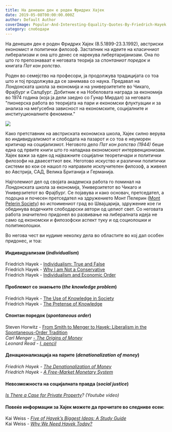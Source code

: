 ```yaml
---
title: На денешен ден е роден Фридрих Хајек
date: 2019-05-08T00:00:00.000Z
author: Default Author
coverImage: Popular-And-Interesting-Equality-Quotes-By-Friedrich-Hayek.jpg
category: слободари
---
```


На денешен ден е роден Фридрих Хајек (8.5.1899-23.3.1992), австриски економист и политички филозоф. Застапник на идеите на класичниот либерализам и она што денес се нарекува либертаријанизам. Она по што го препознаваат е неговата теорија за _спонтаниот поредок_ и книгата _Пат кон ропство_.

Роден во семејство на професори, ја продолжува традицијата со тоа што и тој продолжува да се занимава со наука. Предавал на Лондонската школа за економија и на универзитетите во Чикаго, Фрајбург и Салцбург. Добитник е на Нобеловата награда за економија во 1974 година (која ја дели заедно со Гунар Мирдал) за неговата "пионерска работа во теоријата на пари и економски флуктуации и за анализа на меѓусебна зависност на економските, социјалните и институционалните феномени."

![](http://libertaniabackup.local/wp-content/uploads/2019/05/Popular-And-Interesting-Equality-Quotes-By-Friedrich-Hayek.jpg)

Како претставник на австриската економска школа, Хајек силно верува во индивидуализмот и слободата на пазарот и со тоа е неуморен критичар на социјализмот. Неговото дело _Пат кон ропство (1944)_ беше една од првите книги што го нападнаа економскиот интервенционизам. Хајек важи за еден од најважните социјални теоретичари и политички филозофи на дваесеттиот век. Неготово искуство и различни политички системи во кои се нашол го направиле исклучителен филозоф, а живеел во Австрија, САД, Велика Британија и Германија.

Најголемиот дел од својата академска работа го поминал на Лондонската школа за економија, Универзитетот во Чикаго и Универзитетот во Фрајбург. Се појавува и како основач, претседател, а подоцна и почесен претседател на здружението Монт Пелерин ([Mont Pelerin Society](https://www.montpelerin.org/)) во истоимениот град во Швајцарија, здружение кое ги обединува водечките слободарски автори од целиот свет. Со неговата работа значително придонел во развивање на либералната идеја не само од економски и филозофски аспект туку и од социолошки и политиколошки.

Во негова чест ви нудиме неколку дела во областите во кој дал особен придонес, и тоа:

#### Индивидуализам (_individualism_)

Friedrich Hayek - [Individualism: True and False](https://fee.org/articles/individualism-true-and-false/)  
Friedrich Hayek - [Why I am Not a Conservative](https://press.uchicago.edu/books/excerpt/2011/hayek_constitution.html)  
Friedrich Hayek - [Individualism and Economic Order](https://mises-media.s3.amazonaws.com/Individualism%20and%20Economic%20Order_4.pdf?file=1&type=document)  

#### Проблемот со знаењето (_the knowledge problem_)  

Friedrich Hayek - [The Use of Knowledge in Society](https://www.econlib.org/library/Essays/hykKnw.html?chapter_num=1#book-reader)  
Friedrich Hayek - [The Pretense of Knowledge](https://mises.org/library/pretense-knowledge)  

#### **Спонтан поредок (**_**spontaneous order**_**)**

Steven Horwitz - [From Smith to Menger to Hayek: Liberalism in the Spontaneous-Order Tradition](https://www.independent.org/pdf/tir/tir_06_1_horwitz.pdf)  
_Carl Menger_ [_- The Origins of Money_](https://mises-media.s3.amazonaws.com/On%20the%20Origins%20of%20Money_5.pdf?file=1&type=document)  
_Leonard Read -_ [_I, pencil_](https://fee.org/resources/i-pencil/)

#### **Денационализација на парите (**_**denationalization of money**_**)**

_Friedrich Hayek -_ [_The Denationalization of Money_](https://mises-media.s3.amazonaws.com/Denationalisation%20of%20Money%20The%20Argument%20Refined_5.pdf?file=1&type=document)  
_Friedrich Hayek -_ [_A Free-Market Monetary System_](https://mises.org/library/free-market-monetary-system)  

#### Невозможноста на социјалната правда (_social justice_)

[_Is There a Case for Private Property_](https://www.youtube.com/watch?v=p6FJRoTf-Us)_? (Youtube video)_  

#### Повеќе информации за Хајек можете да прочитате во следниве есеи:

Kai Weiss - [_Five of Hayek’s Biggest Ideas: A Study Guide_](https://www.speakfreely.today/2018/07/24/five-hayeks-biggest-ideas-study-guide/?fbclid=IwAR1fGyuT6NmeTx0OO6mZ_AsBJaSWn79zbeg2oUMYXb8n9Eg7VKXTVSk8s4c)  
Kai Weiss - [_Why We Need Hayek Today?_](https://fee.org/articles/why-we-need-hayek-today-more-than-ever/?fbclid=IwAR1jLwfOX1Ccf1XXfqiaYBALXRUBKQZ0UC41mh9DXKVUGxrLE_e7njcxTAg)
